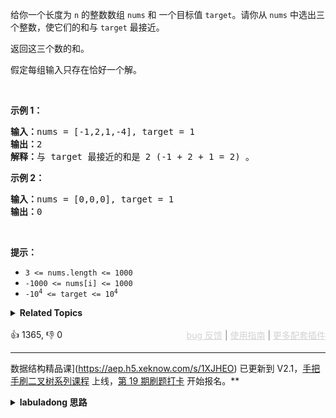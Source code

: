 <p>给你一个长度为 <code>n</code> 的整数数组&nbsp;<code>nums</code><em>&nbsp;</em>和 一个目标值&nbsp;<code>target</code>。请你从 <code>nums</code><em> </em>中选出三个整数，使它们的和与&nbsp;<code>target</code>&nbsp;最接近。</p>

<p>返回这三个数的和。</p>

<p>假定每组输入只存在恰好一个解。</p>

<p>&nbsp;</p>

<p><strong>示例 1：</strong></p>

<pre>
<strong>输入：</strong>nums = [-1,2,1,-4], target = 1
<strong>输出：</strong>2
<strong>解释：</strong>与 target 最接近的和是 2 (-1 + 2 + 1 = 2) 。
</pre>

<p><strong>示例 2：</strong></p>

<pre>
<strong>输入：</strong>nums = [0,0,0], target = 1
<strong>输出：</strong>0
</pre>

<p>&nbsp;</p>

<p><strong>提示：</strong></p>

<ul> 
 <li><code>3 &lt;= nums.length &lt;= 1000</code></li> 
 <li><code>-1000 &lt;= nums[i] &lt;= 1000</code></li> 
 <li><code>-10<sup>4</sup> &lt;= target &lt;= 10<sup>4</sup></code></li> 
</ul>

<details><summary><strong>Related Topics</strong></summary>数组 | 双指针 | 排序</details><br>

<div>👍 1365, 👎 0<span style='float: right;'><span style='color: gray;'><a href='https://github.com/labuladong/fucking-algorithm/discussions/939' target='_blank' style='color: lightgray;text-decoration: underline;'>bug 反馈</a> | <a href='https://labuladong.gitee.io/article/fname.html?fname=jb插件简介' target='_blank' style='color: lightgray;text-decoration: underline;'>使用指南</a> | <a href='https://labuladong.github.io/algo/images/others/%E5%85%A8%E5%AE%B6%E6%A1%B6.jpg' target='_blank' style='color: lightgray;text-decoration: underline;'>更多配套插件</a></span></span></div>

<div id="labuladong"><hr>

</div>





数据结构精品课](https://aep.h5.xeknow.com/s/1XJHEO) 已更新到 V2.1，[手把手刷二叉树系列课程](https://aep.xet.tech/s/3YGcq3) 上线，[第 19 期刷题打卡](https://aep.xet.tech/s/32wqt4) 开始报名。**

<details><summary><strong>labuladong 思路</strong></summary>

## 基本思路

只要你做过 [259. 较小的三数之和](/problems/3sum-smaller)，这道题稍微改一下就应该能搞定了。

一样是先排序，然后固定第一个数，再去 `nums[start..]` 中寻找最接近 `target - delta` 的两数之和。

我写的解法其实可以合并成一个函数，但考虑到和前文 [一个函数秒杀 nSum 问题](https://labuladong.github.io/article/fname.html?fname=nSum) 中代码的一致性，我还是把解法分成了两个函数来写。

**标签：[数组双指针](https://mp.weixin.qq.com/mp/appmsgalbum?__biz=MzAxODQxMDM0Mw==&action=getalbum&album_id=2120601117519675393)**

## 解法代码

<div class="tab-panel"><div class="tab-nav">
<button data-tab-item="cpp" class="tab-nav-button btn " data-tab-group="default" onclick="switchTab(this)">cpp🤖</button>

<button data-tab-item="python" class="tab-nav-button btn " data-tab-group="default" onclick="switchTab(this)">python🤖</button>

<button data-tab-item="java" class="tab-nav-button btn active" data-tab-group="default" onclick="switchTab(this)">java🟢</button>

<button data-tab-item="go" class="tab-nav-button btn " data-tab-group="default" onclick="switchTab(this)">go🤖</button>

<button data-tab-item="javascript" class="tab-nav-button btn " data-tab-group="default" onclick="switchTab(this)">javascript🤖</button>
</div><div class="tab-content">
<div data-tab-item="cpp" class="tab-item " data-tab-group="default"><div class="highlight">

```cpp
// 注意：cpp 代码由 chatGPT🤖 根据我的 java 代码翻译，旨在帮助不同背景的读者理解算法逻辑。
// 本代码已经通过力扣的测试用例，应该可直接成功提交。

class Solution {
public:
    int threeSumClosest(vector<int>& nums, int target) {
        if (nums.size() < 3) {
            return 0;
        }
        // 别忘了要先排序数组
        sort(nums.begin(), nums.end());
        // 记录三数之和与目标值的偏差
        int delta = INT_MAX;
        for (int i = 0; i < nums.size() - 2; i++) {
            // 固定 nums[i] 为三数之和中的第一个数，
            // 然后对 nums[i+1..] 搜索接近 target - nums[i] 的两数之和
            int sum = nums[i] + twoSumClosest(nums, i + 1, target - nums[i]);
            if (abs(delta) > abs(target - sum)) {
                delta = target - sum;
            }
        }
        return target - delta;
    }

    // 在 nums[start..] 搜索最接近 target 的两数之和
    int twoSumClosest(vector<int>& nums, int start, int target) {
        int lo = start, hi = nums.size() - 1;
        // 记录两数之和与目标值的偏差
        int delta = INT_MAX;
        while (lo < hi) {
            int sum = nums[lo] + nums[hi];
            if (abs(delta) > abs(target - sum)) {
                delta = target - sum;
            }
            if (sum < target) {
                lo++;
            } else {
                hi--;
            }
        }
        return target - delta;
    }
};
```

</div></div>

<div data-tab-item="python" class="tab-item " data-tab-group="default"><div class="highlight">

```python
# 注意：python 代码由 chatGPT🤖 根据我的 java 代码翻译，旨在帮助不同背景的读者理解算法逻辑。
# 本代码已经通过力扣的测试用例，应该可直接成功提交。

class Solution:
    def threeSumClosest(self, nums: List[int], target: int) -> int:
        if len(nums) < 3:
            return 0
        # 别忘了要先排序数组
        nums.sort()
        # 记录三数之和与目标值的偏差
        delta = float('inf')
        for i in range(len(nums) - 2):
            # 固定 nums[i] 为三数之和中的第一个数，
            # 然后对 nums[i+1..] 搜索接近 target - nums[i] 的两数之和
            sum_ = nums[i] + self.twoSumClosest(nums, i + 1, target - nums[i])
            if abs(delta) > abs(target - sum_):
                delta = target - sum_
        return target - delta

    # 在 nums[start..] 搜索最接近 target 的两数之和
    def twoSumClosest(self, nums: List[int], start: int, target: int) -> int:
        lo, hi = start, len(nums) - 1
        # 记录两数之和与目标值的偏差
        delta = float('inf')
        while lo < hi:
            sum_ = nums[lo] + nums[hi]
            if abs(delta) > abs(target - sum_):
                delta = target - sum_
            if sum_ < target:
                lo += 1
            else:
                hi -= 1
        return target - delta
```

</div></div>

<div data-tab-item="java" class="tab-item active" data-tab-group="default"><div class="highlight">

```java
class Solution {
    public int threeSumClosest(int[] nums, int target) {
        if (nums.length < 3) {
            return 0;
        }
        // 别忘了要先排序数组
        Arrays.sort(nums);
        // 记录三数之和与目标值的偏差
        int delta = Integer.MAX_VALUE;
        for (int i = 0; i < nums.length - 2; i++) {
            // 固定 nums[i] 为三数之和中的第一个数，
            // 然后对 nums[i+1..] 搜索接近 target - nums[i] 的两数之和
            int sum = nums[i] + twoSumClosest(nums, i + 1, target - nums[i]);
            if (Math.abs(delta) > Math.abs(target - sum)) {
                delta = target - sum;
            }
        }
        return target - delta;
    }

    // 在 nums[start..] 搜索最接近 target 的两数之和
    int twoSumClosest(int[] nums, int start, int target) {
        int lo = start, hi = nums.length - 1;
        // 记录两数之和与目标值的偏差
        int delta = Integer.MAX_VALUE;
        while (lo < hi) {
            int sum = nums[lo] + nums[hi];
            if (Math.abs(delta) > Math.abs(target - sum)) {
                delta = target - sum;
            }
            if (sum < target) {
                lo++;
            } else {
                hi--;
            }
        }
        return target - delta;
    }
}
```

</div></div>

<div data-tab-item="go" class="tab-item " data-tab-group="default"><div class="highlight">

```go
// 注意：go 代码由 chatGPT🤖 根据我的 java 代码翻译，旨在帮助不同背景的读者理解算法逻辑。
// 本代码已经通过力扣的测试用例，应该可直接成功提交。

func threeSumClosest(nums []int, target int) int {
    if len(nums) < 3 {
        return 0
    }
    // 先排序数组
    sort.Ints(nums)
    // 记录三数之和与目标值的偏差
    delta := math.MaxInt32
    for i := 0; i < len(nums)-2; i++ {
        // 固定 nums[i] 为三数之和中的第一个数，
        // 然后对 nums[i+1..] 搜索接近 target - nums[i] 的两数之和
        sum := nums[i] + twoSumClosest(nums, i+1, target-nums[i])
        if int(math.Abs(float64(delta))) > int(math.Abs(float64(target-sum))) {
            delta = target - sum
        }
    }
    return target - delta
}

// 在 nums[start..] 搜索最接近 target 的两数之和
func twoSumClosest(nums []int, start int, target int) int {
    lo, hi := start, len(nums)-1
    // 记录两数之和与目标值的偏差
    delta := math.MaxInt32
    for lo < hi {
        sum := nums[lo] + nums[hi]
        if int(math.Abs(float64(delta))) > int(math.Abs(float64(target-sum))) {
            delta = target - sum
        }
        if sum < target {
            lo++
        } else {
            hi--
        }
    }
    return target - delta
}
```

</div></div>

<div data-tab-item="javascript" class="tab-item " data-tab-group="default"><div class="highlight">

```javascript
// 注意：javascript 代码由 chatGPT🤖 根据我的 java 代码翻译，旨在帮助不同背景的读者理解算法逻辑。
// 本代码已经通过力扣的测试用例，应该可直接成功提交。

var threeSumClosest = function(nums, target) {
    if (nums.length < 3) {
        return 0;
    }
    // 别忘了要先排序数组
    nums.sort(function(a, b) {
        return a - b;
    });
    // 记录三数之和与目标值的偏差
    var delta = Number.MAX_SAFE_INTEGER;
    for (var i = 0; i < nums.length - 2; i++) {
        // 固定 nums[i] 为三数之和中的第一个数，
        // 然后对 nums[i+1..] 搜索接近 target - nums[i] 的两数之和
        var sum = nums[i] + twoSumClosest(nums, i + 1, target - nums[i]);
        if (Math.abs(delta) > Math.abs(target - sum)) {
            delta = target - sum;
        }
    }
    return target - delta;
};

// 在 nums[start..] 搜索最接近 target 的两数之和
var twoSumClosest = function(nums, start, target) {
    var lo = start, hi = nums.length - 1;
    // 记录两数之和与目标值的偏差
    var delta = Number.MAX_SAFE_INTEGER;
    while (lo < hi) {
        var sum = nums[lo] + nums[hi];
        if (Math.abs(delta) > Math.abs(target - sum)) {
            delta = target - sum;
        }
        if (sum < target) {
            lo++;
        } else {
            hi--;
        }
    }
    return target - delta;
};
```

</div></div>
</div></div>

</details>
</div>



